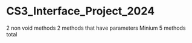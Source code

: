 # CS3_Interface_Project_2024


2 non void methods
2 methods that have parameters
Minium 5 methods total
